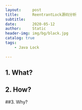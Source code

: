 ```yaml
---
layout:     post
title:      ReentrantLock源码分析
subtitle:   
date:       2020-05-12
author:     Static
header-img: img/bg/black.jpg
catalog: true
tags:
    - Java Lock
    
---
```


## 1. What?

## 2. How?

##3. Why?